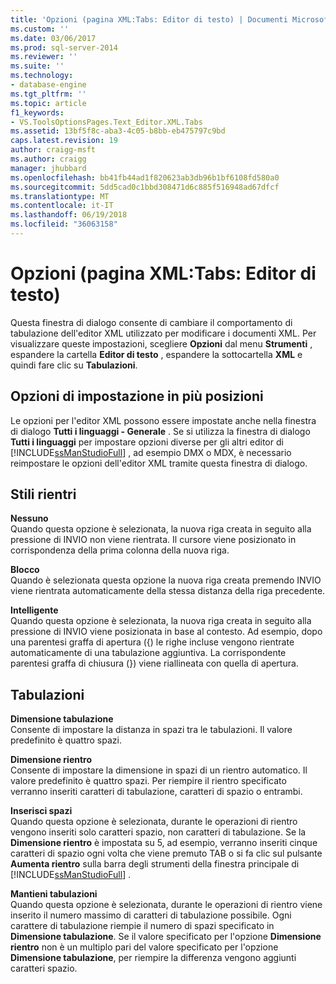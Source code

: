 ```yaml
---
title: 'Opzioni (pagina XML:Tabs: Editor di testo) | Documenti Microsoft'
ms.custom: ''
ms.date: 03/06/2017
ms.prod: sql-server-2014
ms.reviewer: ''
ms.suite: ''
ms.technology:
- database-engine
ms.tgt_pltfrm: ''
ms.topic: article
f1_keywords:
- VS.ToolsOptionsPages.Text_Editor.XML.Tabs
ms.assetid: 13bf5f8c-aba3-4c05-b8bb-eb475797c9bd
caps.latest.revision: 19
author: craigg-msft
ms.author: craigg
manager: jhubbard
ms.openlocfilehash: bb41fb44ad1f820623ab3db96b1bf6108fd580a0
ms.sourcegitcommit: 5dd5cad0c1bbd308471d6c885f516948ad67dfcf
ms.translationtype: MT
ms.contentlocale: it-IT
ms.lasthandoff: 06/19/2018
ms.locfileid: "36063158"
---
```

# <a name="options-text-editorxmltabs-page"></a>Opzioni (pagina XML:Tabs: Editor di testo)
  Questa finestra di dialogo consente di cambiare il comportamento di tabulazione dell'editor XML utilizzato per modificare i documenti XML. Per visualizzare queste impostazioni, scegliere **Opzioni** dal menu **Strumenti** , espandere la cartella **Editor di testo** , espandere la sottocartella **XML** e quindi fare clic su **Tabulazioni**.  
  
## <a name="setting-options-in-multiple-locations"></a>Opzioni di impostazione in più posizioni  
 Le opzioni per l'editor XML possono essere impostate anche nella finestra di dialogo **Tutti i linguaggi - Generale** . Se si utilizza la finestra di dialogo **Tutti i linguaggi** per impostare opzioni diverse per gli altri editor di [!INCLUDE[ssManStudioFull](../includes/ssmanstudiofull-md.md)] , ad esempio DMX o MDX, è necessario reimpostare le opzioni dell'editor XML tramite questa finestra di dialogo.  
  
## <a name="indenting"></a>Stili rientri  
 **Nessuno**  
 Quando questa opzione è selezionata, la nuova riga creata in seguito alla pressione di INVIO non viene rientrata. Il cursore viene posizionato in corrispondenza della prima colonna della nuova riga.  
  
 **Blocco**  
 Quando è selezionata questa opzione la nuova riga creata premendo INVIO viene rientrata automaticamente della stessa distanza della riga precedente.  
  
 **Intelligente**  
 Quando questa opzione è selezionata, la nuova riga creata in seguito alla pressione di INVIO viene posizionata in base al contesto. Ad esempio, dopo una parentesi graffa di apertura ({) le righe incluse vengono rientrate automaticamente di una tabulazione aggiuntiva. La corrispondente parentesi graffa di chiusura (}) viene riallineata con quella di apertura.  
  
## <a name="tabs"></a>Tabulazioni  
 **Dimensione tabulazione**  
 Consente di impostare la distanza in spazi tra le tabulazioni. Il valore predefinito è quattro spazi.  
  
 **Dimensione rientro**  
 Consente di impostare la dimensione in spazi di un rientro automatico. Il valore predefinito è quattro spazi. Per riempire il rientro specificato verranno inseriti caratteri di tabulazione, caratteri di spazio o entrambi.  
  
 **Inserisci spazi**  
 Quando questa opzione è selezionata, durante le operazioni di rientro vengono inseriti solo caratteri spazio, non caratteri di tabulazione. Se la **Dimensione rientro** è impostata su 5, ad esempio, verranno inseriti cinque caratteri di spazio ogni volta che viene premuto TAB o si fa clic sul pulsante **Aumenta rientro** sulla barra degli strumenti della finestra principale di [!INCLUDE[ssManStudioFull](../includes/ssmanstudiofull-md.md)] .  
  
 **Mantieni tabulazioni**  
 Quando questa opzione è selezionata, durante le operazioni di rientro viene inserito il numero massimo di caratteri di tabulazione possibile. Ogni carattere di tabulazione riempie il numero di spazi specificato in **Dimensione tabulazione**. Se il valore specificato per l'opzione **Dimensione rientro** non è un multiplo pari del valore specificato per l'opzione **Dimensione tabulazione**, per riempire la differenza vengono aggiunti caratteri spazio.  
  
  